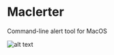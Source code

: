 # Maclerter
Command-line alert tool for MacOS

![alt text](https://github.com/djquazzi/Maclerter/example.png)
